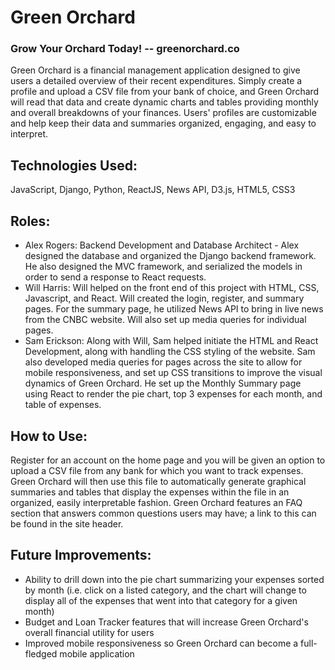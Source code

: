 # Green Orchard

### Grow Your Orchard Today! -- greenorchard.co

Green Orchard is a financial management application designed to give users a detailed overview of their recent expenditures. Simply create a profile and upload a CSV file from your bank of choice, and Green Orchard will read that data and create dynamic charts and tables providing monthly and overall breakdowns of your finances. Users' profiles are customizable and help keep their data and summaries organized, engaging, and easy to interpret.

## Technologies Used:
JavaScript, Django, Python, ReactJS, News API, D3.js, HTML5, CSS3

## Roles:
- Alex Rogers: Backend Development and Database Architect - Alex designed the database and organized the Django backend framework. He also designed the MVC framework, and serialized the models in order to send a response to React requests.
- Will Harris: Will helped on the front end of this project with HTML, CSS, Javascript, and React. Will created the login, register, and summary pages. For the summary page, he utilized News API to bring in live news from the CNBC website. Will also set up media queries for individual pages.  
- Sam Erickson: Along with Will, Sam helped initiate the HTML and React Development, along with handling the CSS styling of the website. Sam also developed media queries for pages across the site to allow for mobile responsiveness, and set up CSS transitions to improve the visual dynamics of Green Orchard. He set up the Monthly Summary page using React to render the pie chart, top 3 expenses for each month, and table of expenses.

## How to Use:
Register for an account on the home page and you will be given an option to upload a CSV file from any bank for which you want to track expenses. Green Orchard will then use this file to automatically generate graphical summaries and tables that display the expenses within the file in an organized, easily interpretable fashion. Green Orchard features an FAQ section that answers common questions users may have; a link to this can be found in the site header.

## Future Improvements:
- Ability to drill down into the pie chart summarizing your expenses sorted by month (i.e. click on a listed category, and the chart will change to display all of the expenses that went into that category for a given month)
- Budget and Loan Tracker features that will increase Green Orchard's overall financial utility for users
- Improved mobile responsiveness so Green Orchard can become a full-fledged mobile application
